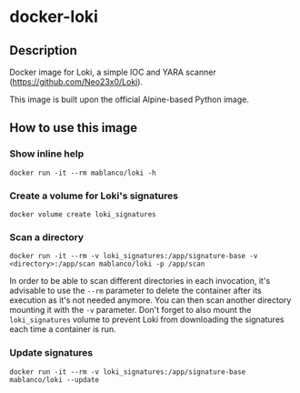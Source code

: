 # docker-loki

## Description

Docker image for Loki, a simple IOC and YARA scanner (<https://github.com/Neo23x0/Loki>).

This image is built upon the official Alpine-based Python image.

## How to use this image

### Show inline help

    docker run -it --rm mablanco/loki -h

### Create a volume for Loki's signatures

    docker volume create loki_signatures

### Scan a directory

    docker run -it --rm -v loki_signatures:/app/signature-base -v <directory>:/app/scan mablanco/loki -p /app/scan

In order to be able to scan different directories in each invocation, it's advisable to use the `--rm` parameter to delete the container after its execution as it's not needed anymore. You can then scan another directory mounting it with the `-v` parameter. Don't forget to also mount the `loki_signatures` volume to prevent Loki from downloading the signatures each time a container is run.

### Update signatures

    docker run -it --rm -v loki_signatures:/app/signature-base mablanco/loki --update
